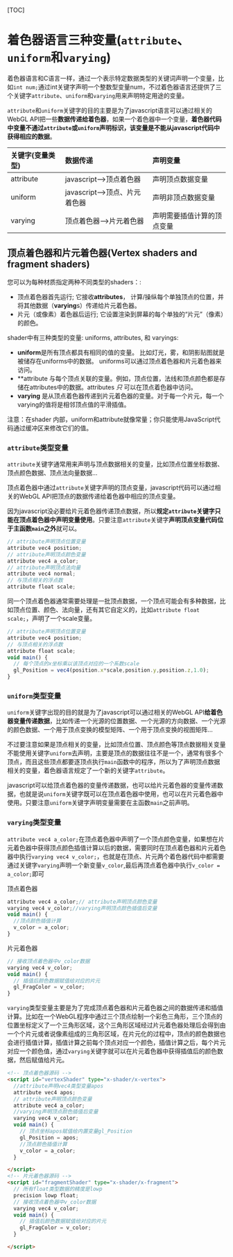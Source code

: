 [TOC]



# 着色器语言三种变量(`attribute`、`uniform`和`varying`)

着色器语言和C语言一样，通过一个表示特定数据类型的关键词声明一个变量，比如`int num;`通过int关键字声明一个整数型变量num，不过着色器语言还提供了三个关键字`attribute`、`uniform`和`varying`用来声明特定用途的变量。

`attribute`和`uniform`关键字的目的主要是为了javascript语言可以通过相关的WebGL API把一些**数据传递给着色器**，如果一个着色器中一个变量，**着色器代码中变量不通过`attribute`或`uniform`声明标识，该变量是不能从javascript代码中获得相应的数据**。

| 关键字(变量类型) | 数据传递                      | 声明变量                   |
| :--------------- | :---------------------------- | :------------------------- |
| attribute        | javascript——>顶点着色器       | 声明顶点数据变量           |
| uniform          | javascript——>顶点、片元着色器 | 声明非顶点数据变量         |
| varying          | 顶点着色器——>片元着色器       | 声明需要插值计算的顶点变量 |



## 顶点着色器和片元着色器(Vertex shaders and fragment shaders)

您可以为每种材质指定两种不同类型的shaders：:

- 顶点着色器首先运行; 它接收**attributes**， 计算/操纵每个单独顶点的位置，并将其他数据（**varying**s）传递给片元着色器。
- 片元（或像素）着色器后运行; 它设置渲染到屏幕的每个单独的“片元”（像素）的颜色。

shader中有三种类型的变量: uniforms, attributes, 和 varyings:

- **uniform**是所有顶点都具有相同的值的变量。 比如灯光，雾，和阴影贴图就是被储存在uniforms中的数据。 uniforms可以通过顶点着色器和片元着色器来访问。
- **attribute 与每个顶点关联的变量。例如，顶点位置，法线和顶点颜色都是存储在attributes中的数据。attributes *只* 可以在顶点着色器中访问。
- **varying** 是从顶点着色器传递到片元着色器的变量。对于每一个片元，每一个varying的值将是相邻顶点值的平滑插值。

注意：在shader 内部，uniform和attribute就像常量；你只能使用JavaScript代码通过缓冲区来修改它们的值。



### `attribute`类型变量

`attribute`关键字通常用来声明与顶点数据相关的变量，比如顶点位置坐标数据、顶点颜色数据、顶点法向量数据...

顶点着色器中通过`attribute`关键字声明的顶点变量，javascript代码可以通过相关的WebGL API把顶点的数据传递给着色器中相应的顶点变量。

因为javascript没必要给片元着色器传递顶点数据，所以**规定`attribute`关键字只能在顶点着色器中声明变量使用**。只要注意`attribute`关键字**声明顶点变量代码位于主函数`main`之外**就可以。

```javascript
// attribute声明顶点位置变量
attribute vec4 position;
// attribute声明顶点颜色变量
attribute vec4 a_color;
// attribute声明顶点法向量
attribute vec4 normal;
// 与顶点相关的浮点数
attribute float scale;
```

同一个顶点着色器通常需要处理是一批顶点数据，一个顶点可能会有多种数据，比如顶点位置、颜色、法向量，还有其它自定义的，比如`attribute float scale;`，声明了一个scale变量。

```javascript
// attribute声明顶点位置变量
attribute vec4 position;
// 与顶点相关的浮点数
attribute float scale;
void main() {
  // 每个顶点的x坐标乘以该顶点对应的一个系数scale
  gl_Position = vec4(position.x*scale,position.y,position.z,1.0);
}
```

### `uniform`类型变量

`uniform`关键字出现的目的就是为了javascript可以通过相关的WebGL API**给着色器变量传递数据**，比如传递一个光源的位置数据、一个光源的方向数据、一个光源的颜色数据、一个用于顶点变换的模型矩阵、一个用于顶点变换的视图矩阵...

不过要注意如果是顶点相关的变量，比如顶点位置、顶点颜色等顶点数据相关变量不能使用关键字`uniform`去声明，主要是顶点的数据往往不是一个，通常有很多个顶点，而且这些顶点都要逐顶点执行`main`函数中的程序，所以为了声明顶点数据相关的变量，着色器语言规定了一个新的关键字`attribute`。

javascript可以给顶点着色器的变量传递数据，也可以给片元着色器的变量传递数据，也就是说`uniform`关键字既可以在顶点着色器中使用，也可以在片元着色器中使用。只要注意`uniform`关键字声明变量需要在主函数`main`之前声明。

### `varying`类型变量

`attribute vec4 a_color;`在顶点着色器中声明了一个顶点颜色变量，如果想在片元着色器中获得顶点颜色插值计算以后的数据，需要同时在顶点着色器和片元着色器中执行`varying vec4 v_color;`，也就是在顶点、片元两个着色器代码中都需要通过关键字`varying`声明一个新变量`v_color`,最后再顶点着色器中执行`v_color = a_color;`即可

顶点着色器

```javascript
attribute vec4 a_color;// attribute声明顶点颜色变量
varying vec4 v_color;//varying声明顶点颜色插值后变量
void main() {
  //顶点颜色插值计算
  v_color = a_color;
}
```

片元着色器

```javascript
// 接收顶点着色器中v_color数据
varying vec4 v_color;
void main() {
  // 插值后颜色数据赋值给对应的片元
  gl_FragColor = v_color;
}
```

`varying`类型变量主要是为了完成顶点着色器和片元着色器之间的数据传递和插值计算。比如在一个WebGL程序中通过三个顶点绘制一个彩色三角形，三个顶点的位置坐标定义了一个三角形区域，这个三角形区域经过片元着色器处理后会得到由一个个片元或者说像素组成的三角形区域，在片元化的过程中，顶点的颜色数据也会进行插值计算，插值计算之前每个顶点对应一个颜色，插值计算之后，每个片元对应一个颜色值，通过`varying`关键字就可以在片元着色器中获得插值后的颜色数据，然后赋值给片元。

```html
<!-- 顶点着色器源码 -->
<script id="vertexShader" type="x-shader/x-vertex">
  //attribute声明vec4类型变量apos
  attribute vec4 apos;
  // attribute声明顶点颜色变量
  attribute vec4 a_color;
  //varying声明顶点颜色插值后变量
  varying vec4 v_color;
  void main() {
    // 顶点坐标apos赋值给内置变量gl_Position
    gl_Position = apos;
    //顶点颜色插值计算
    v_color = a_color;
  }

</script>
<!-- 片元着色器源码 -->
<script id="fragmentShader" type="x-shader/x-fragment">
  // 所有float类型数据的精度是lowp
  precision lowp float;
  // 接收顶点着色器中v_color数据
  varying vec4 v_color;
  void main() {
    // 插值后颜色数据赋值给对应的片元
    gl_FragColor = v_color;
  }

</script>
```